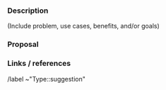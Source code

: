 ### Description

(Include problem, use cases, benefits, and/or goals)

### Proposal

### Links / references

/label ~"Type::suggestion" 
